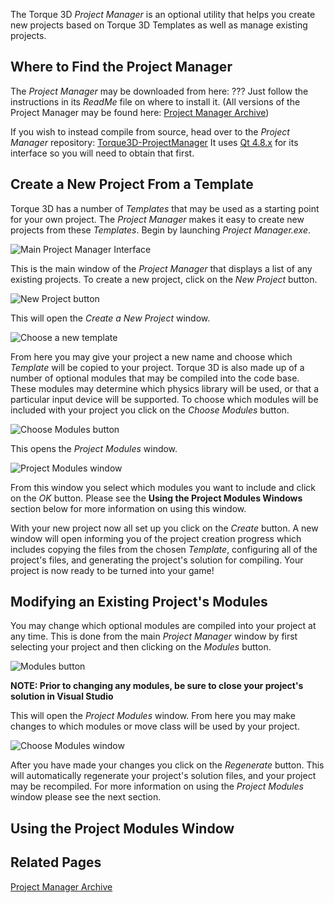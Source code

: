The Torque 3D *Project Manager* is an optional utility that helps you create new projects based on Torque 3D Templates as well as manage existing projects.

## Where to Find the Project Manager
The *Project Manager* may be downloaded from here: ???  Just follow the instructions in its *ReadMe* file on where to install it.  (All versions of the Project Manager may be found here: [Project Manager Archive](Project-Manager-Archive))

If you wish to instead compile from source, head over to the *Project Manager* repository: [Torque3D-ProjectManager](https://github.com/GarageGames/Torque3D-ProjectManager)  It uses [Qt 4.8.x](http://qt-project.org/downloads) for its interface so you will need to obtain that first.

## Create a New Project From a Template
Torque 3D has a number of *Templates* that may be used as a starting point for your own project.  The *Project Manager* makes it easy to create new projects from these *Templates*.  Begin by launching *Project Manager.exe*.

![Main Project Manager Interface](images/ProjectManager/2-0-MainInterface.jpg)

This is the main window of the *Project Manager* that displays a list of any existing projects.  To create a new project, click on the *New Project* button.

![New Project button](images/ProjectManager/2-0-NewProjectHighlight.jpg)

This will open the *Create a New Project* window.

![Choose a new template](images/ProjectManager/2-0-ChooseNewTemplate.jpg)

From here you may give your project a new name and choose which *Template* will be copied to your project.  Torque 3D is also made up of a number of optional modules that may be compiled into the code base.  These modules may determine which physics library will be used, or that a particular input device will be supported.  To choose which modules will be included with your project you click on the *Choose Modules* button.

![Choose Modules button](images/ProjectManager/2-0-ChooseModulesButton.jpg)

This opens the *Project Modules* window.

![Project Modules window](images/ProjectManager/2-0-ChooseModules.jpg)

From this window you select which modules you want to include and click on the *OK* button.  Please see the **Using the Project Modules Windows** section below for more information on using this window.

With your new project now all set up you click on the *Create* button.  A new window will open informing you of the project creation progress which includes copying the files from the chosen *Template*, configuring all of the project's files, and generating the project's solution for compiling.  Your project is now ready to be turned into your game!

## Modifying an Existing Project's Modules
You may change which optional modules are compiled into your project at any time.  This is done from the main *Project Manager* window by first selecting your project and then clicking on the *Modules* button.

![Modules button](images/ProjectManager/2-0-ModulesButton.jpg)

**NOTE: Prior to changing any modules, be sure to close your project's solution in Visual Studio**

This will open the *Project Modules* window.  From here you may make changes to which modules or move class will be used by your project.

![Choose Modules window](images/ProjectManager/2-0-ChooseModulesExisting.jpg)

After you have made your changes you click on the *Regenerate* button.  This will automatically regenerate your project's solution files, and your project may be recompiled.  For more information on using the *Project Modules* window please see the next section.

## Using the Project Modules Window

## Related Pages
[Project Manager Archive](Project-Manager-Archive)  
